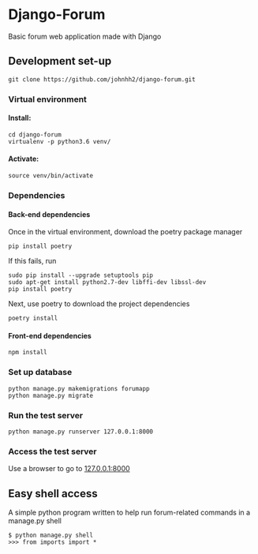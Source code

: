 # Django-Forum
Basic forum web application made with Django

## Development set-up
```
git clone https://github.com/johnhh2/django-forum.git
```

### Virtual environment

#### Install:
```
cd django-forum
virtualenv -p python3.6 venv/
```
#### Activate:
```
source venv/bin/activate
```

### Dependencies

#### Back-end dependencies
Once in the virtual environment, download the poetry package manager
```
pip install poetry
```
If this fails, run
```
sudo pip install --upgrade setuptools pip
sudo apt-get install python2.7-dev libffi-dev libssl-dev
pip install poetry
```
Next, use poetry to download the project dependencies
```
poetry install
```

#### Front-end dependencies
```
npm install
```
### Set up database
```
python manage.py makemigrations forumapp
python manage.py migrate
```

### Run the test server
```
python manage.py runserver 127.0.0.1:8000
```

### Access the test server
Use a browser to go to [127.0.0.1:8000](http://127.0.0.1:8000)

## Easy shell access
A simple python program written to help run forum-related commands in a manage.py shell
```
$ python manage.py shell
>>> from imports import *
```
